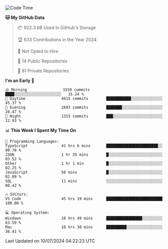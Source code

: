 <!--START_SECTION:waka-->
![Code Time](http://img.shields.io/badge/Code%20Time-5%2C874%20hrs%2022%20mins-blue)

**🐱 My GitHub Data** 

> 📦 922.3 kB Used in GitHub's Storage 
 > 
> 🏆 633 Contributions in the Year 2024
 > 
> 🚫 Not Opted to Hire
 > 
> 📜 14 Public Repositories 
 > 
> 🔑 81 Private Repositories 
 > 
**I'm an Early 🐤** 

```text
🌞 Morning                1550 commits        ████░░░░░░░░░░░░░░░░░░░░░   15.24 % 
🌆 Daytime                4615 commits        ███████████░░░░░░░░░░░░░░   45.37 % 
🌃 Evening                2693 commits        ███████░░░░░░░░░░░░░░░░░░   26.47 % 
🌙 Night                  1315 commits        ███░░░░░░░░░░░░░░░░░░░░░░   12.93 % 
```


📊 **This Week I Spent My Time On** 

```text
💬 Programming Languages: 
TypeScript               41 hrs 6 mins       ███████████████████████░░   90.70 % 
JSON                     1 hr 35 mins        █░░░░░░░░░░░░░░░░░░░░░░░░   03.52 % 
Other                    1 hr 1 min          █░░░░░░░░░░░░░░░░░░░░░░░░   02.25 % 
JavaScript               56 mins             █░░░░░░░░░░░░░░░░░░░░░░░░   02.09 % 
SQL                      11 mins             ░░░░░░░░░░░░░░░░░░░░░░░░░   00.42 % 

🔥 Editors: 
VS Code                  45 hrs 19 mins      █████████████████████████   100.00 % 

💻 Operating System: 
Windows                  28 hrs 49 mins      ████████████████░░░░░░░░░   63.59 % 
Mac                      16 hrs 30 mins      █████████░░░░░░░░░░░░░░░░   36.41 % 
```


 Last Updated on 10/07/2024 04:22:23 UTC
<!--END_SECTION:waka-->

